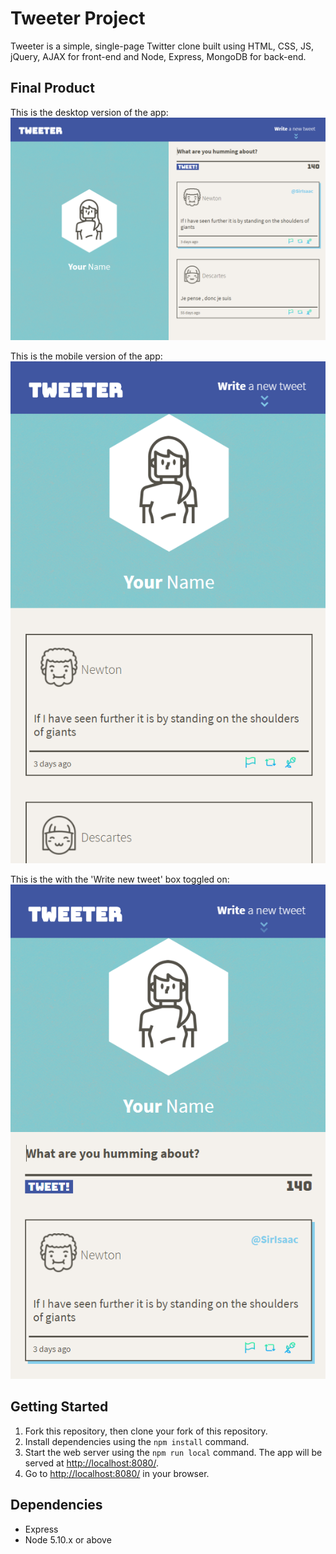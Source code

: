 # Tweeter Project

Tweeter is a simple, single-page Twitter clone built using HTML, CSS, JS, jQuery, AJAX for front-end and Node, Express, MongoDB for back-end.

## Final Product
This is the desktop version of the app:
!["Desktop version of the single-page app"](./docs/desktop.png)

This is the mobile version of the app:
!["Mobile version of the single-page app"](./docs/mobile.png)

This is the with the 'Write new tweet' box toggled on:
!["Mobile version of the single-page app with toggled write new tweet"](./docs/mobile-toggle.png)


## Getting Started

1. Fork this repository, then clone your fork of this repository.
2. Install dependencies using the `npm install` command.
3. Start the web server using the `npm run local` command. The app will be served at <http://localhost:8080/>.
4. Go to <http://localhost:8080/> in your browser.

## Dependencies

- Express
- Node 5.10.x or above
